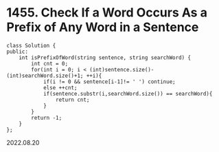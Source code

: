 # 1455. Check If a Word Occurs As a Prefix of Any Word in a Sentence

~~~
class Solution {
public:
    int isPrefixOfWord(string sentence, string searchWord) {
        int cnt = 0;
        for(int i = 0; i < (int)sentence.size()-(int)searchWord.size()+1; ++i){
            if(i != 0 && sentence[i-1]!= ' ') continue;
            else ++cnt;
            if(sentence.substr(i,searchWord.size()) == searchWord){
                return cnt;
            }
        }
        return -1;
    }
};
~~~

2022.08.20